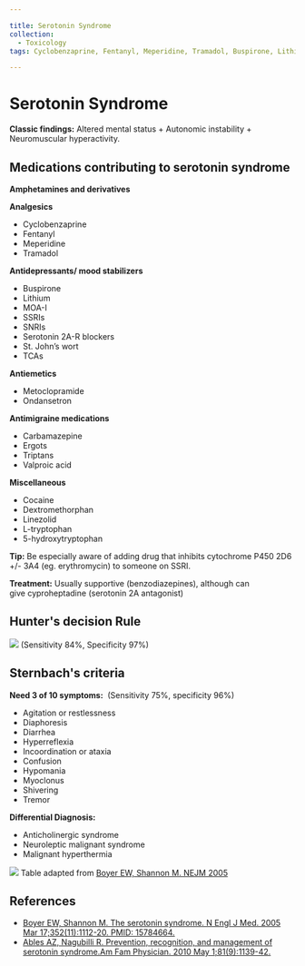```yaml
---

title: Serotonin Syndrome
collection:
  - Toxicology
tags: Cyclobenzaprine, Fentanyl, Meperidine, Tramadol, Buspirone, Lithium, Metoclopramide, Ondansetron, Carbamazepine, valproic acid, cocaine, Dextromethorphan, Linezolid, cyproheptadine

---
```


# Serotonin Syndrome

**Classic findings:** Altered mental status + Autonomic instability + Neuromuscular hyperactivity.

## Medications contributing to serotonin syndrome

**Amphetamines and derivatives**

**Analgesics**
- <span class="drug">Cyclobenzaprine</span>
- <span class="drug">Fentanyl</span>
- <span class="drug">Meperidine</span>
- <span class="drug">Tramadol</span>

**Antidepressants/ mood stabilizers**
- <span class="drug">Buspirone</span>
- <span class="drug">Lithium</span>
- <span class="drug">MOA-I</span>
- <span class="drug">SSRIs</span>
- <span class="drug">SNRIs&nbsp;</span>
- <span class="drug">Serotonin 2A-R blockers</span>
- <span class="drug">St. John’s wort</span>
- <span class="drug">TCAs</span>

**Antiemetics**
- <span class="drug">Metoclopramide&nbsp;</span>
- <span class="drug">Ondansetron</span>

**Antimigraine medications**
- <span class="drug">Carbamazepine&nbsp;</span>
- <span class="drug">Ergots&nbsp;</span>
- <span class="drug">Triptans</span>
- <span class="drug">Valproic acid</span>

**Miscellaneous**
- <span class="drug">Cocaine</span>
- <span class="drug">Dextromethorphan</span>
- <span class="drug">Linezolid</span>
- <span class="drug">L-tryptophan</span>
- <span class="drug">5-hydroxytryptophan</span>


**Tip:** Be especially aware of adding drug that inhibits cytochrome P450 2D6 +/- 3A4 (eg. erythromycin) to someone on SSRI.

**Treatment:** Usually supportive (benzodiazepines), although can give <span class="drug">cyproheptadine</span> (serotonin 2A antagonist) 

## Hunter's decision Rule 

![](https://d2p53dh3qxfm0x.cloudfront.net/uploads/img/1jx/5/m/21523591-1d05-5303-9a1a-da39bce14db8/640.png)
(Sensitivity 84%, Specificity 97%)

## Sternbach's criteria

**Need 3 of 10 symptoms:** 
(Sensitivity 75%, specificity 96%)

-   Agitation or restlessness
-   Diaphoresis
-   Diarrhea
-   Hyperreflexia
-   Incoordination or ataxia
-   Confusion
-   Hypomania
-   Myoclonus
-   Shivering
-   Tremor 

**Differential Diagnosis:**

-   Anticholinergic syndrome
-   Neuroleptic malignant syndrome
-   Malignant hyperthermia 

![](https://d2p53dh3qxfm0x.cloudfront.net/uploads/img/1jx/6/d/d76a6eeb-835b-53d8-a1b2-178095bcccc0/640.png)
Table adapted from [Boyer EW, Shannon M. NEJM 2005](http://www.ncbi.nlm.nih.gov/pubmed/15784664)

## References

-   [Boyer EW, Shannon M. The serotonin syndrome. N Engl J Med. 2005 Mar 17;352(11):1112-20. PMID: 15784664.](http://www.ncbi.nlm.nih.gov/pubmed/15784664)
-   [Ables AZ, Nagubilli R. Prevention, recognition, and management of serotonin syndrome.Am Fam Physician. 2010 May 1;81(9):1139-42.](http://www.ncbi.nlm.nih.gov/pubmed/?term=20433130)
